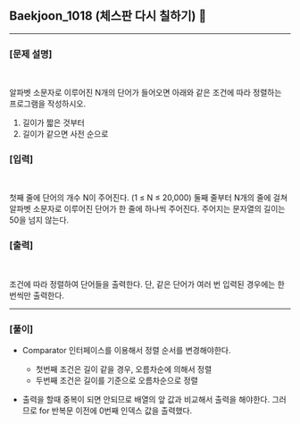 ## Baekjoon_1018 (체스판 다시 칠하기) 🚀
___


### **[문제 설명]**
<br>

알파벳 소문자로 이루어진 N개의 단어가 들어오면 아래와 같은 조건에 따라 정렬하는 프로그램을 작성하시오.

1. 길이가 짧은 것부터
2. 길이가 같으면 사전 순으로

### **[입력]**
<br>

첫째 줄에 단어의 개수 N이 주어진다. (1 ≤ N ≤ 20,000) 둘째 줄부터 N개의 줄에 걸쳐 알파벳 소문자로 이루어진 단어가 한 줄에 하나씩 주어진다. 주어지는 문자열의 길이는 50을 넘지 않는다.

### **[출력]**
<br>

조건에 따라 정렬하여 단어들을 출력한다. 단, 같은 단어가 여러 번 입력된 경우에는 한 번씩만 출력한다.

___


### **[풀이]**

- Comparator 인터페이스를 이용해서 정렬 순서를 변경해야한다. 
    - 첫번째 조건은 길이 같을 경우, 오름차순에 의해서 정렬
    - 두번째 조건은 길이를 기준으로 오름차순으로 정렬
    
- 출력을 할때 중복이 되면 안되므로 배열의 앞 값과 비교해서 출력을 해야한다. 그러므로 for 반복문 이전에 0번째 인덱스 값을 출력했다.
    
